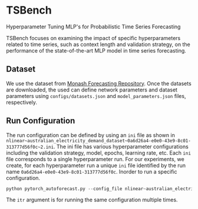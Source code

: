 # TSBench
Hyperparameter Tuning MLP's for Probabilistic Time Series Forecasting
 
TSBench focuses on examining the impact of specific hyperparameters related to time series, such as context length and validation strategy, on the performance of the state-of-the-art MLP model in time series forecasting. 

## Dataset

We use the dataset from [Monash Forecasting Repository](https://forecastingdata.org/). Once the datasets are downloaded, the used can define network parameters and dataset parameters using `configs/datasets.json` and `model_parameters.json` files, respectively.

## Run Configuration

The run configuration can be defined by using an `ini` file as shown in `nlinear~australian_electricity_demand_dataset~0a6d26a4-e0e0-43e9-8c01-313777d56f0c~2.ini`. The ini file has various hyperparameter configurations including the validation strategy, model, epochs, learning rate, etc. Each `ini` file corresponds to a single hyperparameter run. For our experiments, we create, for each hyperparameter run a unique `ini` file identified by the run name `0a6d26a4-e0e0-43e9-8c01-313777d56f0c`. Inorder to run a specific configuration.
```python
python pytorch_autoforecast.py --config_file nlinear~australian_electricity_demand_dataset~0a6d26a4-e0e0-43e9-8c01-313777d56f0c~2.ini --itr 0
```
The `itr` argument is for running the same configuration multiple times. 



